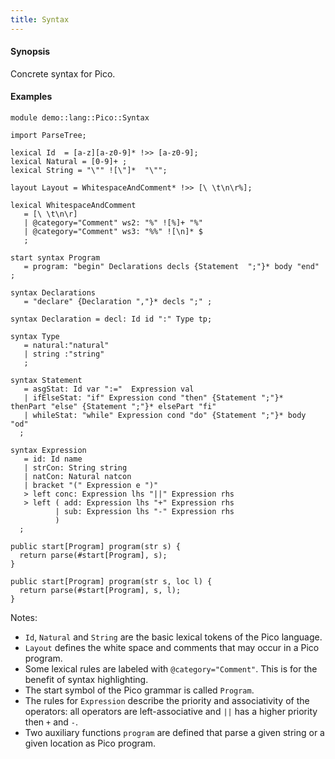 ```yaml
---
title: Syntax
---
```


#### Synopsis

Concrete syntax for Pico.

#### Examples


```rascal 
module demo::lang::Pico::Syntax

import ParseTree;

lexical Id  = [a-z][a-z0-9]* !>> [a-z0-9];
lexical Natural = [0-9]+ ;
lexical String = "\"" ![\"]*  "\"";

layout Layout = WhitespaceAndComment* !>> [\ \t\n\r%];

lexical WhitespaceAndComment 
   = [\ \t\n\r]
   | @category="Comment" ws2: "%" ![%]+ "%"
   | @category="Comment" ws3: "%%" ![\n]* $
   ;

start syntax Program 
   = program: "begin" Declarations decls {Statement  ";"}* body "end" ;

syntax Declarations 
   = "declare" {Declaration ","}* decls ";" ;  
 
syntax Declaration = decl: Id id ":" Type tp;

syntax Type 
   = natural:"natural" 
   | string :"string" 
   ;

syntax Statement 
   = asgStat: Id var ":="  Expression val 
   | ifElseStat: "if" Expression cond "then" {Statement ";"}*  thenPart "else" {Statement ";"}* elsePart "fi"
   | whileStat: "while" Expression cond "do" {Statement ";"}* body "od"
  ;  
     
syntax Expression 
   = id: Id name
   | strCon: String string
   | natCon: Natural natcon
   | bracket "(" Expression e ")"
   > left conc: Expression lhs "||" Expression rhs
   > left ( add: Expression lhs "+" Expression rhs
          | sub: Expression lhs "-" Expression rhs
          )
  ;

public start[Program] program(str s) {
  return parse(#start[Program], s);
}

public start[Program] program(str s, loc l) {
  return parse(#start[Program], s, l);
} 

```

                
Notes:

*  `Id`, `Natural` and `String` are the basic lexical tokens of the Pico language.
*  `Layout` defines the white space and comments that may occur in a Pico program.
*  Some lexical rules are labeled with `@category="Comment"`. This is for the benefit of syntax highlighting.
*  The start symbol of the Pico grammar is called `Program`.
*  The rules for `Expression` describe the priority and associativity of the operators: all operators are left-associative and `||` has a higher priority then `+` and `-`.
*  Two auxiliary functions `program` are defined that parse a given string or a given location as Pico program.


